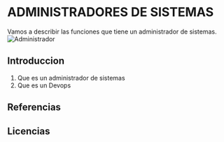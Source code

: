 # ADMINISTRADORES DE SISTEMAS 
Vamos a describir las funciones que tiene un administrador de sistemas. 
![Administrador](https://elcandelerotecnologico.files.wordpress.com/2021/07/varios_iebs_administrador-de-sistemas.jpg)

## Introduccion
1. Que es un administrador de sistemas
2. Que es un Devops
## Referencias 

## Licencias 

